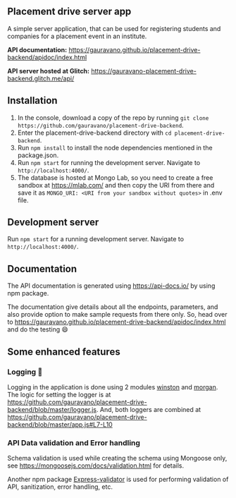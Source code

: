 ## Placement drive server app
A simple server application, that can be used for registering students and companies for a placement event in an institute.

**API documentation:** https://gauravano.github.io/placement-drive-backend/apidoc/index.html

**API server hosted at Glitch:** https://gauravano-placement-drive-backend.glitch.me/api/

## Installation

1. In the console, download a copy of the repo by running `git clone https://github.com/gauravano/placement-drive-backend`.
2. Enter the placement-drive-backend directory with `cd placement-drive-backend`.
3. Run `npm install` to install the node dependencies mentioned in the package.json.
4. Run `npm start` for running the development server. Navigate to `http://localhost:4000/`.
5. The database is hosted at Mongo Lab, so you need to create a free sandbox at https://mlab.com/ and then copy the URI from there and save it as `MONGO_URI: <URI from your sandbox without quotes>` in .env file.

## Development server

Run `npm start` for a running development server. Navigate to `http://localhost:4000/`.

## Documentation

The API documentation is generated using https://api-docs.io/ by using npm package. 

The documentation give details about all the endpoints, parameters, and also provide option to make sample requests from there only. So, head over to  https://gauravano.github.io/placement-drive-backend/apidoc/index.html and do the testing :smile:

## Some enhanced features

### Logging :memo: 

Logging in the application is done using 2 modules [winston](https://github.com/winstonjs/winston) and [morgan](https://github.com/expressjs/morgan). The logic for setting the logger is at https://github.com/gauravano/placement-drive-backend/blob/master/logger.js. And, both loggers are combined at https://github.com/gauravano/placement-drive-backend/blob/master/app.js#L7-L10 

### API Data validation and Error handling 

Schema validation is used while creating the schema using Mongoose only, see https://mongoosejs.com/docs/validation.html for details.

Another npm package [Express-validator](https://express-validator.github.io/) is used for performing validation of API, sanitization, error handling, etc.
